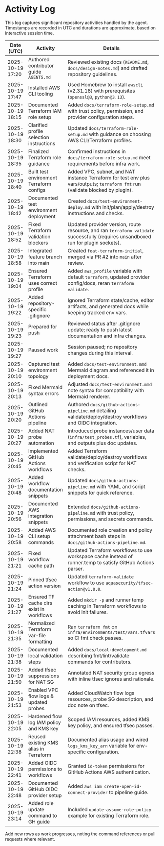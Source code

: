 # Activity Log

This log captures significant repository activities handled by the agent. Timestamps are recorded in UTC and durations are approximate, based on interactive session time.

| Date (UTC)        | Activity                                   | Details                                                                                   | Time Spent |
|-------------------|--------------------------------------------|-------------------------------------------------------------------------------------------|------------|
| 2025-10-19 17:20  | Authored contributor guide `AGENTS.md`     | Reviewed existing docs (`README.md`, `docs/design-notes.md`) and drafted repository guidelines. | ~25 min    |
| 2025-10-19 17:47  | Installed AWS CLI tooling                  | Used Homebrew to install `awscli` (v2.31.18) with prerequisites (`openssl@3`, `python@3.13`). | ~5 min     |
| 2025-10-19 18:15  | Documented Terraform IAM role setup        | Added `docs/terraform-role-setup.md` with trust policy, permission, and provider configuration steps. | ~10 min    |
| 2025-10-19 18:30  | Clarified profile selection instructions   | Updated `docs/terraform-role-setup.md` with guidance on choosing AWS CLI/Terraform profiles. | ~5 min     |
| 2025-10-19 18:35  | Finalized Terraform role guidance          | Confirmed instructions in `docs/terraform-role-setup.md` meet requirements before infra work. | ~2 min     |
| 2025-10-19 18:40  | Built test environment Terraform configs   | Added VPC, subnet, and NAT instance Terraform for test env plus vars/outputs; `terraform fmt` run (validate blocked by plugin). | ~20 min    |
| 2025-10-19 18:42  | Documented test environment deployment     | Created `docs/test-environment-deploy.md` with init/plan/apply/destroy instructions and checks. | ~5 min     |
| 2025-10-19 18:52  | Fixed Terraform validation blockers        | Updated provider version, route resource, and ran `terraform validate` successfully (requires unsandboxed run for plugin sockets). | ~10 min    |
| 2025-10-19 18:58  | Integrated feature branch into main        | Created `feat-terraform-initial`, merged via PR #2 into `main` after review. | ~5 min     |
| 2025-10-19 19:04  | Ensured Terraform uses correct profile     | Added `aws_profile` variable with default `terraform`, updated provider config/docs, reran `terraform validate`. | ~8 min     |
| 2025-10-19 19:22  | Added repository-specific .gitignore       | Ignored Terraform state/cache, editor artifacts, and generated docs while keeping tracked env vars. | ~3 min     |
| 2025-10-19 19:23  | Prepared for push                          | Reviewed status after .gitignore update; ready to push latest documentation and infra changes. | ~2 min     |
| 2025-10-19 19:27  | Paused work                                | Session paused; no repository changes during this interval. | —          |
| 2025-10-19 20:10  | Captured test environment topology         | Added `docs/test-environment.mmd` Mermaid diagram and referenced it in deployment docs. | ~6 min     |
| 2025-10-19 20:13  | Fixed Mermaid syntax errors                | Adjusted `docs/test-environment.mmd` note syntax for compatibility with Mermaid renderer. | ~3 min     |
| 2025-10-19 20:20  | Outlined GitHub Actions pipeline           | Authored `docs/github-actions-pipeline.md` detailing validate/deploy/destroy workflows and OIDC integration. | ~7 min     |
| 2025-10-19 20:27  | Added NAT probe automation                  | Introduced probe instances/user data (`infra/test_probes.tf`), variables, and outputs plus doc updates. | ~12 min    |
| 2025-10-19 20:45  | Implemented GitHub Actions workflows        | Added Terraform validate/deploy/destroy workflows and verification script for NAT checks. | ~18 min    |
| 2025-10-19 20:48  | Added workflow documentation snippets       | Updated `docs/github-actions-pipeline.md` with YAML and script snippets for quick reference. | ~3 min     |
| 2025-10-19 20:56  | Documented AWS integration snippets         | Extended `docs/github-actions-pipeline.md` with trust policy, permissions, and secrets commands. | ~4 min     |
| 2025-10-19 20:58  | Added AWS CLI setup commands                | Documented role creation and policy attachment bash steps in `docs/github-actions-pipeline.md`. | ~2 min     |
| 2025-10-19 21:21  | Fixed workflow cache path                   | Updated Terraform workflows to use workspace cache instead of runner.temp to satisfy GitHub Actions parser. | ~2 min     |
| 2025-10-19 21:24  | Pinned tfsec action version                 | Updated `terraform-validate` workflow to use `aquasecurity/tfsec-action@v1.0.0`. | ~1 min     |
| 2025-10-19 21:27  | Ensured TF cache dirs exist in workflows    | Added `mkdir -p` and runner temp caching in Terraform workflows to avoid init failures. | ~2 min     |
| 2025-10-19 21:35  | Normalized Terraform var-file formatting    | Ran `terraform fmt` on `infra/environments/test/vars.tfvars` so CI fmt check passes. | ~1 min     |
| 2025-10-19 21:38  | Documented local validation steps           | Added `docs/local-development.md` describing fmt/lint/validate commands for contributors. | ~3 min     |
| 2025-10-19 21:50  | Added tfsec suppressions for NAT SG         | Annotated NAT security group egress with inline tfsec ignores and rationale. | ~2 min     |
| 2025-10-19 21:53  | Enabled VPC flow logs & updated probes      | Added CloudWatch flow logs resources, probe SG description, and doc note on tfsec. | ~5 min     |
| 2025-10-19 22:05  | Hardened flow log IAM policy and KMS key    | Scoped IAM resources, added KMS key policy, and ensured tfsec passes. | ~6 min     |
| 2025-10-19 22:38  | Reused existing KMS alias in Terraform      | Documented alias usage and wired `logs_kms_key_arn` variable for env-specific configuration. | ~2 min     |
| 2025-10-19 22:41  | Added OIDC permissions to workflows         | Granted `id-token` permissions for GitHub Actions AWS authentication. | ~1 min     |
| 2025-10-19 22:48  | Documented GitHub OIDC provider setup       | Added `aws iam create-open-id-connect-provider` to pipeline guide. | ~1 min     |
| 2025-10-19 23:14  | Added role update command to GH guide        | Included `update-assume-role-policy` example for existing Terraform role. | ~1 min     |

Add new rows as work progresses, noting the command references or pull requests where relevant.

